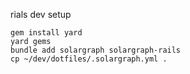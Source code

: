 rials dev setup

    gem install yard
    yard gems
    bundle add solargraph solargraph-rails
    cp ~/dev/dotfiles/.solargraph.yml .
